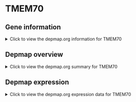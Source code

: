 <h1>TMEM70</h1>

<h2>Gene information</h2>
<details>
  <summary>Click to view the depmap.org information for TMEM70</summary>
  <iframe src="https://depmap.org/portal/gene/TMEM70?tab=about" style="border:none;width:100%;height:800px"></iframe>
</details>

<h2>Depmap overview</h2>
<details>
  <summary>Click to view the depmap.org summary for TMEM70</summary>
  <iframe src="https://depmap.org/portal/gene/TMEM70?tab=overview" style="border:none;width:100%;height:800px"></iframe>
</details>

<h2>Depmap expression</h2>
<details>
  <summary>Click to view the depmap.org expression data for TMEM70</summary>
  <iframe src="https://depmap.org/portal/gene/TMEM70?tab=characterization" style="border:none;width:100%;height:800px"></iframe>
</details>


<!--
<h2>Reactome Pathway diagram</h2>
PNAME
-->


